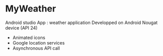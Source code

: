 # MyWeather
Android studio App : weather application
Developped on Android Nougat device (API 24)

- Animated icons
- Google location services
- Asynchronous API call

